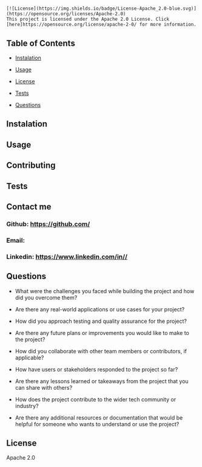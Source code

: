# 

    
    [![License](https://img.shields.io/badge/License-Apache_2.0-blue.svg)](https://opensource.org/licenses/Apache-2.0)
    This project is licensed under the Apache 2.0 License. Click [here]https://opensource.org/license/apache-2-0/ for more information.

  ## Table of Contents

  - [Instalation](#instalation)
  
  - [Usage](#usage)

  - [License](#license)

  - [Tests](#tests)

  - [Questions](#questions)

  ## Instalation

  

  ## Usage

  
  




  ## Contributing 



  ## Tests




  ## Contact me
  ### Github: https://github.com/
  ### Email:  [](mailto:)
  ### Linkedin: https://www.linkedin.com/in//


  ## Questions
* What were the challenges you faced while building the project and how did you overcome them?

    

 * Are there any real-world applications or use cases for your project?

    

* How did you approach testing and quality assurance for the project?

    

* Are there any future plans or improvements you would like to make to the project?

     

* How did you collaborate with other team members or contributors, if applicable?

    

* How have users or stakeholders responded to the project so far?

    

* Are there any lessons learned or takeaways from the project that you can share with others?

    

* How does the project contribute to the wider tech community or industry?

    

* Are there any additional resources or documentation that would be helpful for someone who wants to understand or use the project?

    
  


## License 

Apache 2.0
 
